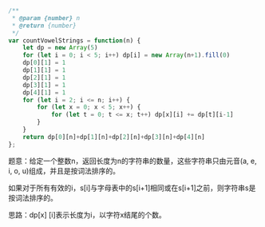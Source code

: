 ```javascript
/**
 * @param {number} n
 * @return {number}
 */
var countVowelStrings = function(n) {
    let dp = new Array(5)
    for (let i = 0; i < 5; i++) dp[i] = new Array(n+1).fill(0)
    dp[0][1] = 1
    dp[1][1] = 1
    dp[2][1] = 1
    dp[3][1] = 1
    dp[4][1] = 1
    for (let i = 2; i <= n; i++) {
        for (let x = 0; x < 5; x++) {
            for (let t = 0; t <= x; t++) dp[x][i] += dp[t][i-1]
        }
    }
    return dp[0][n]+dp[1][n]+dp[2][n]+dp[3][n]+dp[4][n]
};
```

题意：给定一个整数n，返回长度为n的字符串的数量，这些字符串只由元音(a, e, i, o, u)组成，并且是按词法排序的。

如果对于所有有效的i，s[i]与字母表中的s[i+1]相同或在s[i+1]之前，则字符串s是按词法排序的。

 思路：dp[x] [i]表示长度为i，以字符x结尾的个数。